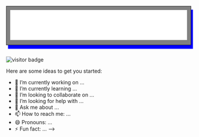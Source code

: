<div >
<div class="box"  style="border:1px solid; background-color:gray; padding:10px;
  box-shadow:5px 10px blue"} qqalign="center">
<!--        <img src="https://github.com/brandonswansfeger/brandonswansfeger/blob/main/Untitled.png?raw=true" width="600px"> -->
       <img src="https://raw.githubusercontent.com/brandonswansfeger/brandonswansfeger/a69095d88cff46559ff280c5543bb89935841854/banner_twocolors.svg" width="750PX" alt="css-in-readme">
</div>
<div align="center" >
<!--     <img src="https://github.com/brandonswansfeger/brandonswansfeger/blob/main/Capture.PNG?raw=true" width="700px" alt="css-in-readme"> -->
</div>
</div>
</br>

![visitor badge](https://visitor-badge.glitch.me/badge?page_id=brandonswansfeger.visitor-badge)

Here are some ideas to get you started:

- 🔭 I’m currently working on ...
- 🌱 I’m currently learning ...
- 👯 I’m looking to collaborate on ...
- 🤔 I’m looking for help with ...
- 💬 Ask me about ...
- 📫 How to reach me: ...
- 😄 Pronouns: ...
- ⚡ Fun fact: ...
-->

<div></div>
